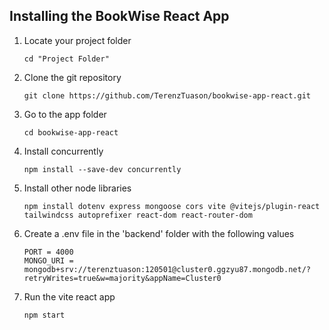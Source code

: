 ## Installing the BookWise React App

1. Locate your project folder
   ```
   cd "Project Folder"
   ```
2. Clone the git repository
   ```
   git clone https://github.com/TerenzTuason/bookwise-app-react.git
   ```
3. Go to the app folder
   ```
   cd bookwise-app-react
   ```
4. Install concurrently
   ```
   npm install --save-dev concurrently
   ```
5. Install other node libraries
   ```
   npm install dotenv express mongoose cors vite @vitejs/plugin-react tailwindcss autoprefixer react-dom react-router-dom
   ```
6. Create a .env file in the 'backend' folder with the following values
   ```
   PORT = 4000
   MONGO_URI = mongodb+srv://terenztuason:120501@cluster0.ggzyu87.mongodb.net/?retryWrites=true&w=majority&appName=Cluster0
   ```
7. Run the vite react app
   ```
   npm start
   ```

